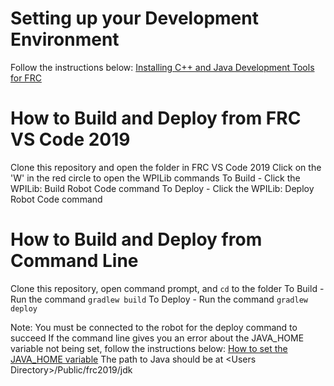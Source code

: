 # Setting up your Development Environment
Follow the instructions below:
[Installing C++ and Java Development Tools for FRC](https://wpilib.screenstepslive.com/s/currentCS/m/java/l/1027503-installing-c-and-java-development-tools-for-frc)

# How to Build and Deploy from FRC VS Code 2019
Clone this repository and open the folder in FRC VS Code 2019
Click on the 'W' in the red circle to open the WPILib commands
To Build - Click the WPILib: Build Robot Code command
To Deploy - Click the WPILib: Deploy Robot Code command

# How to Build and Deploy from Command Line
Clone this repository, open command prompt, and `cd` to the folder
To Build - Run the command `gradlew build`
To Deploy - Run the command `gradlew deploy`

Note:
You must be connected to the robot for the deploy command to succeed
If the command line gives you an error about the JAVA_HOME variable not being set, follow the instructions below:
[How to set the JAVA_HOME variable](https://www.baeldung.com/java-home-on-windows-7-8-10-mac-os-x-linux?fbclid=IwAR2y4fWi_p3ZGQfnldtQ7uXSmYH-8auKvJ_HJWvYzVwRGQiay9pbJLUq060)
The path to Java should be at \<Users Directory\>/Public/frc2019/jdk
